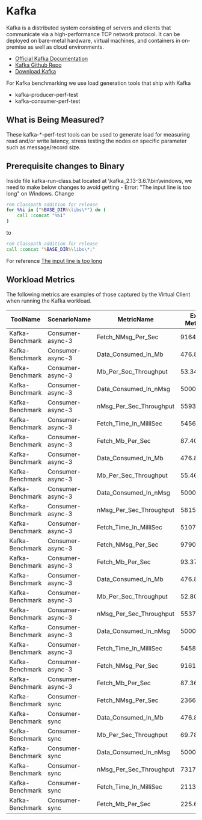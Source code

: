 # Kafka
Kafka is a distributed system consisting of servers and clients that communicate via a high-performance TCP network protocol. It can be deployed on bare-metal hardware, virtual machines, and containers in on-premise as well as cloud environments.

* [Official Kafka Documentation](https://kafka.apache.org/documentation/#)
* [Kafka Github Repo](https://github.com/apache/kafka)
* [Download Kafka](https://kafka.apache.org/downloads)

For Kafka benchmarking we use load generation tools that ship with Kafka
* kafka-producer-perf-test
* kafka-consumer-perf-test

## What is Being Measured?
These kafka-*-perf-test tools can be used to generate load for measuring read and/or write latency, stress testing the nodes on specific parameter such as message/record size.

## Prerequisite changes to Binary
Inside file kafka-run-class.bat located at \kafka_2.13-3.6.1\bin\windows, we need to make below changes to avoid getting - Error: "The input line is too long" on Windows.
Change
```bat
rem Classpath addition for release
for %%i in ("%BASE_DIR%\libs\*") do (
	call :concat "%%i"
)
```

to
```bat
rem Classpath addition for release
call :concat "%BASE_DIR%\libs\*;"
```

For reference [The input line is too long](https://github.com/kafka-dev/kafka/issues/61)

## Workload Metrics
The following metrics are examples of those captured by the Virtual Client when running the Kafka workload.

|ToolName	        |ScenarioName	                    |MetricName	                |Example MetricValue	|MetricUnit |
|-------------------|-----------------------------------|---------------------------|-----------------------|-------|
|Kafka-Benchmark	|Consumer-async-3	                |Fetch_NMsg_Per_Sec	        |916466.0924	        |operations/sec  |
|Kafka-Benchmark	|Consumer-async-3	                |Data_Consumed_In_Mb	    |476.86	                |megabytes   |
|Kafka-Benchmark	|Consumer-async-3	                |Mb_Per_Sec_Throughput	    |53.34	                |megabytes/sec   |
|Kafka-Benchmark	|Consumer-async-3	                |Data_Consumed_In_nMsg	    |5000239	            |operations  |
|Kafka-Benchmark	|Consumer-async-3	                |nMsg_Per_Sec_Throughput    |559310.8501	        |operations/sec  |
|Kafka-Benchmark	|Consumer-async-3	                |Fetch_Time_In_MilliSec	    |5456	                |milliseconds    |
|Kafka-Benchmark	|Consumer-async-3	                |Fetch_Mb_Per_Sec	        |87.401	                |megabytes/sec   |
|Kafka-Benchmark	|Consumer-async-3	                |Data_Consumed_In_Mb	    |476.86	                |megabytes   |
|Kafka-Benchmark	|Consumer-async-3	                |Mb_Per_Sec_Throughput	    |55.4617	            |megabytes/sec   |
|Kafka-Benchmark	|Consumer-async-3	                |Data_Consumed_In_nMsg	    |5000239	            |operations  |
|Kafka-Benchmark	|Consumer-async-3	                |nMsg_Per_Sec_Throughput	|581558.3857	        |operations/sec  |
|Kafka-Benchmark	|Consumer-async-3	                |Fetch_Time_In_MilliSec	    |5107	                |milliseconds    |
|Kafka-Benchmark	|Consumer-async-3	                |Fetch_NMsg_Per_Sec	        |979095.1635	        |operations/sec  |
|Kafka-Benchmark	|Consumer-async-3	                |Fetch_Mb_Per_Sec	        |93.3738	            |megabytes/sec   |
|Kafka-Benchmark	|Consumer-async-3	                |Data_Consumed_In_Mb	    |476.86	                |megabytes   |
|Kafka-Benchmark	|Consumer-async-3	                |Mb_Per_Sec_Throughput	    |52.8084	            |megabytes/sec   |
|Kafka-Benchmark	|Consumer-async-3	                |nMsg_Per_Sec_Throughput	|553736.3234	        |operations/sec  |
|Kafka-Benchmark	|Consumer-async-3	                |Data_Consumed_In_nMsg	    |5000239	            |operations  |
|Kafka-Benchmark	|Consumer-async-3	                |Fetch_Time_In_MilliSec	    |5458	                |milliseconds    |
|Kafka-Benchmark	|Consumer-async-3	                |Fetch_NMsg_Per_Sec	        |916130.2675	        |operations/sec  |
|Kafka-Benchmark	|Consumer-async-3	                |Fetch_Mb_Per_Sec	        |87.369	                |megabytes/sec   |
|Kafka-Benchmark	|Consumer-sync	                    |Fetch_NMsg_Per_Sec	        |2366303.8334	        |operations/sec  |
|Kafka-Benchmark	|Consumer-sync	                    |Data_Consumed_In_Mb	    |476.8372	            |megabytes   |
|Kafka-Benchmark	|Consumer-sync	                    |Mb_Per_Sec_Throughput	    |69.7845	            |megabytes/sec   |
|Kafka-Benchmark	|Consumer-sync	                    |Data_Consumed_In_nMsg	    |5000000	            |operations  |
|Kafka-Benchmark	|Consumer-sync	                    |nMsg_Per_Sec_Throughput	|731743.0119	        |operations/sec  |
|Kafka-Benchmark	|Consumer-sync	                    |Fetch_Time_In_MilliSec	    |2113	                |milliseconds    |
|Kafka-Benchmark	|Consumer-sync	                    |Fetch_Mb_Per_Sec	        |225.6683	            |megabytes/sec   |
